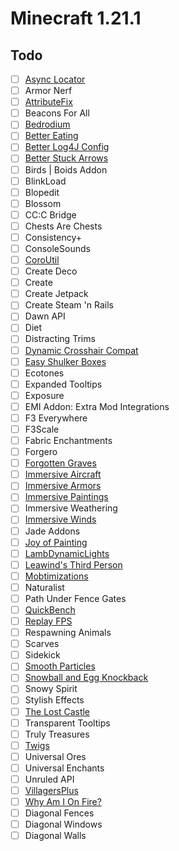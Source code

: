 # Minecraft 1.21.1

## Todo

- [ ] [Async Locator](https://github.com/ryleu/armor-nerf/issues/2)
- [ ] Armor Nerf
- [ ] [AttributeFix](https://github.com/Darkhax-Minecraft/AttributeFix/issues/56)
- [ ] Beacons For All
- [ ] [Bedrodium](https://github.com/Kirilliriks/Bedrodium/issues/16)
- [ ] [Better Eating](https://github.com/qtquwu/Better-Eating-Mod/issues/17)
- [ ] [Better Log4J Config](https://github.com/BigWingBeat/better_log4j_config/pull/6)
- [ ] [Better Stuck Arrows](https://github.com/mrsterner/BetterStuckArrows/issues/3)
- [ ] Birds | Boids Addon
- [ ] BlinkLoad
- [ ] Blopedit
- [ ] Blossom
- [ ] CC:C Bridge
- [ ] Chests Are Chests
- [ ] Consistency+
- [ ] ConsoleSounds
- [ ] [CoroUtil](https://github.com/Corosauce/mobtimizations/issues/3)
- [ ] Create Deco
- [ ] Create
- [ ] Create Jetpack
- [ ] Create Steam 'n Rails
- [ ] Dawn API
- [ ] Diet
- [ ] Distracting Trims
- [ ] [Dynamic Crosshair Compat](https://github.com/Crendgrim/DynamicCrosshairCompat/issues/42)
- [ ] [Easy Shulker Boxes](https://github.com/Fuzss/easyshulkerboxes/issues/59)
- [ ] Ecotones
- [ ] Expanded Tooltips
- [ ] Exposure
- [ ] EMI Addon: Extra Mod Integrations
- [ ] F3 Everywhere
- [ ] F3Scale
- [ ] Fabric Enchantments
- [ ] Forgero
- [ ] [Forgotten Graves](https://github.com/ginsm/forgotten-graves/issues/93)
- [ ] [Immersive Aircraft](https://github.com/Luke100000/ImmersiveAircraft/issues/193)
- [ ] [Immersive Armors](https://github.com/Luke100000/ImmersiveAircraft/issues/193)
- [ ] [Immersive Paintings](https://modrinth.com/mod/immersive-paintings)
- [ ] Immersive Weathering
- [ ] [Immersive Winds](https://github.com/wVibzz/ImmersiveWinds/issues/26)
- [ ] Jade Addons
- [ ] [Joy of Painting](https://github.com/ercanserteli/xercamods/issues/127)
- [ ] [LambDynamicLights](https://github.com/LambdAurora/LambDynamicLights/tree/1.21)
- [ ] [Leawind's Third Person](https://github.com/Leawind/Third-Person/issues/111)
- [ ] [Mobtimizations](https://github.com/Corosauce/mobtimizations/issues/3)
- [ ] Naturalist
- [ ] Path Under Fence Gates
- [ ] [QuickBench](https://github.com/Modflower/QuickBench/issues/8)
- [ ] [Replay FPS](https://github.com/Igrium/ReplayFPS/issues/9)
- [ ] Respawning Animals
- [ ] Scarves
- [ ] Sidekick
- [ ] [Smooth Particles](https://github.com/watermelone1/Smooth-Particles/issues/6)
- [ ] [Snowball and Egg Knockback](https://github.com/capitalistspz/SnowballKB/issues/2)
- [ ] Snowy Spirit
- [ ] Stylish Effects
- [ ] [The Lost Castle](https://github.com/Team-Remastered/The-Lost-Castle-Forge/issues/8)
- [ ] Transparent Tooltips
- [ ] Truly Treasures
- [ ] [Twigs](https://github.com/N1nn1/twigs/pull/21)
- [ ] Universal Ores
- [ ] Universal Enchants
- [ ] Unruled API
- [ ] [VillagersPlus](https://github.com/finallion/VillagersPlus/issues/33)
- [ ] [Why Am I On Fire?](https://github.com/Ellivers/Why-Am-I-on-Fire/pull/12)
- [ ] Diagonal Fences
- [ ] Diagonal Windows
- [ ] Diagonal Walls
